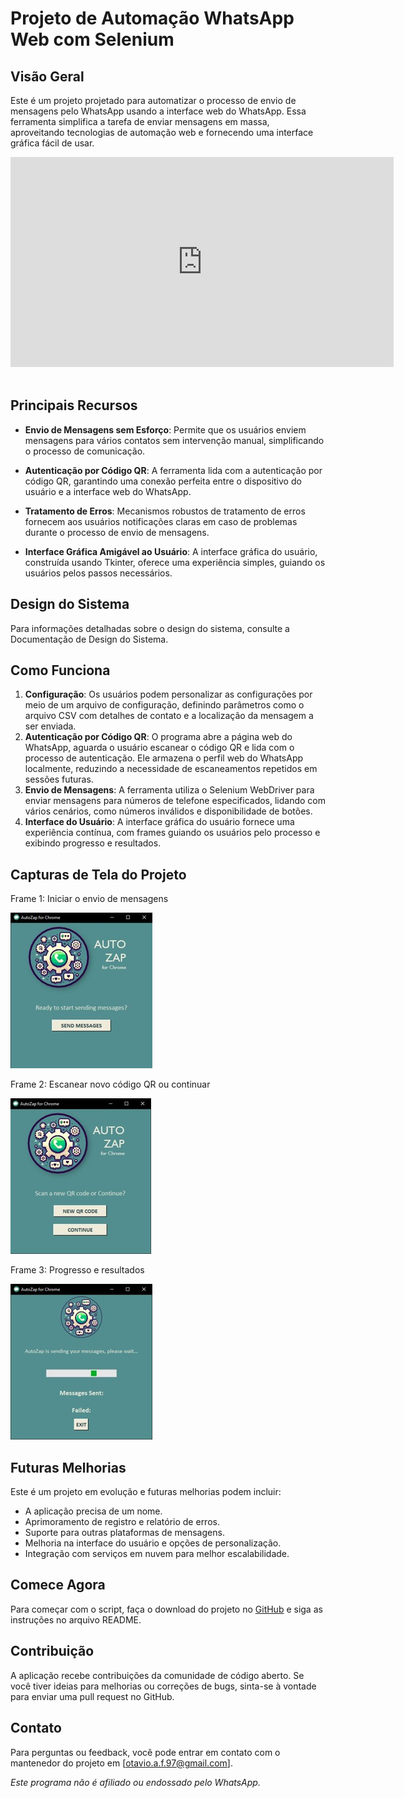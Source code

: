 # Projeto de Automação WhatsApp Web com Selenium

## Visão Geral
Este é um projeto projetado para automatizar o processo de envio de mensagens pelo WhatsApp usando a interface web do WhatsApp. Essa ferramenta simplifica a tarefa de enviar mensagens em massa, aproveitando tecnologias de automação web e fornecendo uma interface gráfica fácil de usar.

<iframe width="613,5" height="336" src="https://www.youtube.com/embed/QSXwGWvc7hk" title="" frameborder="0" allow="accelerometer; autoplay; clipboard-write; encrypted-media; gyroscope; picture-in-picture; web-share" allowfullscreen></iframe>
<br/><br/>

## Principais Recursos
* **Envio de Mensagens sem Esforço**: Permite que os usuários enviem mensagens para vários contatos sem intervenção manual, simplificando o processo de comunicação.

* **Autenticação por Código QR**: A ferramenta lida com a autenticação por código QR, garantindo uma conexão perfeita entre o dispositivo do usuário e a interface web do WhatsApp.

* **Tratamento de Erros**: Mecanismos robustos de tratamento de erros fornecem aos usuários notificações claras em caso de problemas durante o processo de envio de mensagens.

* **Interface Gráfica Amigável ao Usuário**: A interface gráfica do usuário, construída usando Tkinter, oferece uma experiência simples, guiando os usuários pelos passos necessários.

## Design do Sistema
Para informações detalhadas sobre o design do sistema, consulte a Documentação de Design do Sistema.

## Como Funciona
1. **Configuração**: Os usuários podem personalizar as configurações por meio de um arquivo de configuração, definindo parâmetros como o arquivo CSV com detalhes de contato e a localização da mensagem a ser enviada.
2. **Autenticação por Código QR**: O programa abre a página web do WhatsApp, aguarda o usuário escanear o código QR e lida com o processo de autenticação. Ele armazena o perfil web do WhatsApp localmente, reduzindo a necessidade de escaneamentos repetidos em sessões futuras.
3. **Envio de Mensagens**: A ferramenta utiliza o Selenium WebDriver para enviar mensagens para números de telefone especificados, lidando com vários cenários, como números inválidos e disponibilidade de botões.
4. **Interface do Usuário**: A interface gráfica do usuário fornece uma experiência contínua, com frames guiando os usuários pelo processo e exibindo progresso e resultados.

## Capturas de Tela do Projeto
Frame 1: Iniciar o envio de mensagens
 
<img src="images/Frame1.jpg?raw=true"/>
 
Frame 2: Escanear novo código QR ou continuar

<img src="images/Frame2.jpg?raw=true"/>

Frame 3: Progresso e resultados

<img src="images/Frame3.jpg?raw=true"/>

## Futuras Melhorias
Este é um projeto em evolução e futuras melhorias podem incluir:
* A aplicação precisa de um nome.
* Aprimoramento de registro e relatório de erros.
* Suporte para outras plataformas de mensagens.
* Melhoria na interface do usuário e opções de personalização.
* Integração com serviços em nuvem para melhor escalabilidade.

## Comece Agora
Para começar com o script, faça o download do projeto no [GitHub](http://www.github.com/otavio-coding/whatsappweb-automation/ "http://www.github.com/otavio-coding/whatsappweb-automation/") e siga as instruções no arquivo README.

## Contribuição
A aplicação recebe contribuições da comunidade de código aberto. Se você tiver ideias para melhorias ou correções de bugs, sinta-se à vontade para enviar uma pull request no GitHub.

## Contato
Para perguntas ou feedback, você pode entrar em contato com o mantenedor do projeto em [otavio.a.f.97@gmail.com].

*Este programa não é afiliado ou endossado pelo WhatsApp.*
